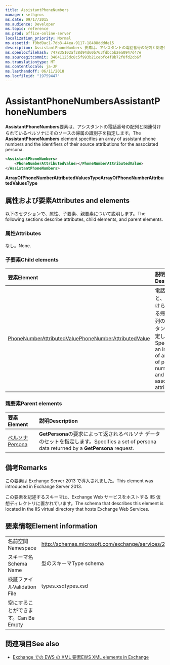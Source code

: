 ```yaml
---
title: AssistantPhoneNumbers
manager: sethgros
ms.date: 09/17/2015
ms.audience: Developer
ms.topic: reference
ms.prod: office-online-server
localization_priority: Normal
ms.assetid: f9bd9ac1-7db3-44ea-9117-18488dddde15
description: AssistantPhoneNumbers 要素は、アシスタントの電話番号の配列と関連付けられているペルソナにそのソースの帰属の識別子を指定します。
ms.openlocfilehash: 747835102af28d94d60b763fdbc5b2ea0947d47e
ms.sourcegitcommit: 34041125dc8c5f993b21cebfc4f8b72f0fd2cb6f
ms.translationtype: MT
ms.contentlocale: ja-JP
ms.lasthandoff: 06/11/2018
ms.locfileid: "19759447"
---
```

# <a name="assistantphonenumbers"></a><span data-ttu-id="53184-103">AssistantPhoneNumbers</span><span class="sxs-lookup"><span data-stu-id="53184-103">AssistantPhoneNumbers</span></span>

<span data-ttu-id="53184-104">**AssistantPhoneNumbers**要素は、アシスタントの電話番号の配列と関連付けられているペルソナにそのソースの帰属の識別子を指定します。</span><span class="sxs-lookup"><span data-stu-id="53184-104">The **AssistantPhoneNumbers** element specifies an array of assistant phone numbers and the identifiers of their source attributions for the associated persona.</span></span> 
  
```XML
<AssistantPhoneNumbers>
    <PhoneNumberAttributedValue></PhoneNumberAttributedValue>
</AssistantPhoneNumbers>
```

 <span data-ttu-id="53184-105">**ArrayOfPhoneNumberAttributedValuesType**</span><span class="sxs-lookup"><span data-stu-id="53184-105">**ArrayOfPhoneNumberAttributedValuesType**</span></span>
## <a name="attributes-and-elements"></a><span data-ttu-id="53184-106">属性および要素</span><span class="sxs-lookup"><span data-stu-id="53184-106">Attributes and elements</span></span>

<span data-ttu-id="53184-107">以下のセクションで、属性、子要素、親要素について説明します。</span><span class="sxs-lookup"><span data-stu-id="53184-107">The following sections describe attributes, child elements, and parent elements.</span></span>
  
### <a name="attributes"></a><span data-ttu-id="53184-108">属性</span><span class="sxs-lookup"><span data-stu-id="53184-108">Attributes</span></span>

<span data-ttu-id="53184-109">なし。</span><span class="sxs-lookup"><span data-stu-id="53184-109">None.</span></span>
  
### <a name="child-elements"></a><span data-ttu-id="53184-110">子要素</span><span class="sxs-lookup"><span data-stu-id="53184-110">Child elements</span></span>

|<span data-ttu-id="53184-111">**要素**</span><span class="sxs-lookup"><span data-stu-id="53184-111">**Element**</span></span>|<span data-ttu-id="53184-112">**説明**</span><span class="sxs-lookup"><span data-stu-id="53184-112">**Description**</span></span>|
|:-----|:-----|
|[<span data-ttu-id="53184-113">PhoneNumberAttributedValue</span><span class="sxs-lookup"><span data-stu-id="53184-113">PhoneNumberAttributedValue</span></span>](phonenumberattributedvalue.md) <br/> |<span data-ttu-id="53184-114">電話番号と、関連付けられている帰属の配列のインスタンスを指定します。</span><span class="sxs-lookup"><span data-stu-id="53184-114">Specifies an instance of an array of phone numbers and their associated attributions.</span></span>  <br/> |
   
### <a name="parent-elements"></a><span data-ttu-id="53184-115">親要素</span><span class="sxs-lookup"><span data-stu-id="53184-115">Parent elements</span></span>

|<span data-ttu-id="53184-116">**要素**</span><span class="sxs-lookup"><span data-stu-id="53184-116">**Element**</span></span>|<span data-ttu-id="53184-117">**説明**</span><span class="sxs-lookup"><span data-stu-id="53184-117">**Description**</span></span>|
|:-----|:-----|
|[<span data-ttu-id="53184-118">ペルソナ</span><span class="sxs-lookup"><span data-stu-id="53184-118">Persona</span></span>](persona.md) <br/> |<span data-ttu-id="53184-119">**GetPersona**の要求によって返されるペルソナ データのセットを指定します。</span><span class="sxs-lookup"><span data-stu-id="53184-119">Specifies a set of persona data returned by a **GetPersona** request.</span></span>  <br/> |
   
## <a name="remarks"></a><span data-ttu-id="53184-120">備考</span><span class="sxs-lookup"><span data-stu-id="53184-120">Remarks</span></span>

<span data-ttu-id="53184-121">この要素は Exchange Server 2013 で導入されました。</span><span class="sxs-lookup"><span data-stu-id="53184-121">This element was introduced in Exchange Server 2013.</span></span>
  
<span data-ttu-id="53184-122">この要素を記述するスキーマは、Exchange Web サービスをホストする IIS 仮想ディレクトリに置かれています。</span><span class="sxs-lookup"><span data-stu-id="53184-122">The schema that describes this element is located in the IIS virtual directory that hosts Exchange Web Services.</span></span>
  
## <a name="element-information"></a><span data-ttu-id="53184-123">要素情報</span><span class="sxs-lookup"><span data-stu-id="53184-123">Element information</span></span>

|||
|:-----|:-----|
|<span data-ttu-id="53184-124">名前空間</span><span class="sxs-lookup"><span data-stu-id="53184-124">Namespace</span></span>  <br/> |http://schemas.microsoft.com/exchange/services/2006/types  <br/> |
|<span data-ttu-id="53184-125">スキーマ名</span><span class="sxs-lookup"><span data-stu-id="53184-125">Schema Name</span></span>  <br/> |<span data-ttu-id="53184-126">型のスキーマ</span><span class="sxs-lookup"><span data-stu-id="53184-126">Type schema</span></span>  <br/> |
|<span data-ttu-id="53184-127">検証ファイル</span><span class="sxs-lookup"><span data-stu-id="53184-127">Validation File</span></span>  <br/> |<span data-ttu-id="53184-128">types.xsd</span><span class="sxs-lookup"><span data-stu-id="53184-128">types.xsd</span></span>  <br/> |
|<span data-ttu-id="53184-129">空にすることができます。</span><span class="sxs-lookup"><span data-stu-id="53184-129">Can Be Empty</span></span>  <br/> ||
   
## <a name="see-also"></a><span data-ttu-id="53184-130">関連項目</span><span class="sxs-lookup"><span data-stu-id="53184-130">See also</span></span>

- [<span data-ttu-id="53184-131">Exchange での EWS の XML 要素</span><span class="sxs-lookup"><span data-stu-id="53184-131">EWS XML elements in Exchange</span></span>](ews-xml-elements-in-exchange.md)

